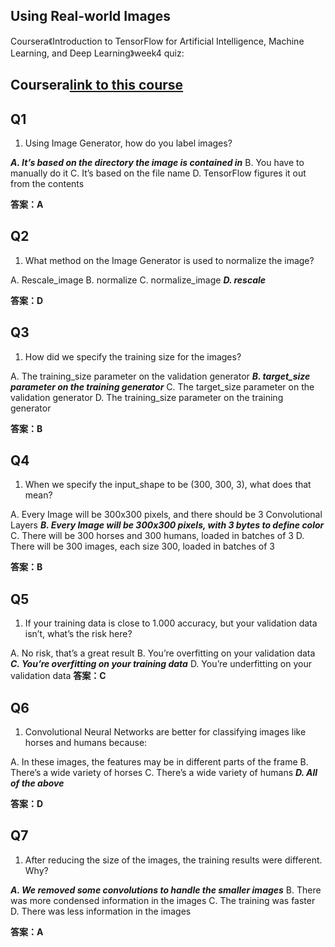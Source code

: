 ## Using Real-world Images

Coursera《Introduction to TensorFlow for Artificial Intelligence, Machine Learning, and Deep Learning》week4 quiz:

## Coursera[link to this course](https://www.coursera.org/learn/introduction-tensorflow/)

## Q1

1. Using Image Generator, how do you label images?

  ***A. It’s based on the directory the image is contained in***
 B. You have to manually do it
 C. It’s based on the file name
 D. TensorFlow figures it out from the contents

  **答案：A**

## Q2

1. What method on the Image Generator is used to normalize the image?

  A. Rescale\_image
 B. normalize
 C. normalize\_image
***D. rescale***

  **答案：D**

## Q3

1. How did we specify the training size for the images?

  A. The training\_size parameter on the validation generator
***B. target\_size parameter on the training generator***
 C. The target\_size parameter on the validation generator
 D. The training\_size parameter on the training generator

  **答案：B**

## Q4

1. When we specify the input\_shape to be (300, 300, 3), what does that mean?

  A. Every Image will be 300x300 pixels, and there should be 3 Convolutional Layers
***B. Every Image will be 300x300 pixels, with 3 bytes to define color***
 C. There will be 300 horses and 300 humans, loaded in batches of 3
 D. There will be 300 images, each size 300, loaded in batches of 3

  **答案：B**

## Q5

1. If your training data is close to 1.000 accuracy, but your validation data isn’t, what’s the risk here?

  A. No risk, that’s a great result
 B. You’re overfitting on your validation data
***C. You’re overfitting on your training data***
 D. You’re underfitting on your validation data
**答案：C**

## Q6

1. Convolutional Neural Networks are better for classifying images like horses and humans because:

  A. In these images, the features may be in different parts of the frame 
 B. There’s a wide variety of horses
 C. There’s a wide variety of humans
***D. All of the above***

  **答案：D**

## Q7

1. After reducing the size of the images, the training results were different. Why?

  ***A. We removed some convolutions to handle the smaller images***
 B. There was more condensed information in the images
 C. The training was faster
 D. There was less information in the images

  **答案：A**